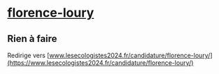 # [florence-loury](https://nouveau-front-populaire-legislatives-2024.fr/florence-loury)

## Rien à faire
Redirige vers [www.lesecologistes2024.fr/candidature/florence-loury/](https://www.lesecologistes2024.fr/candidature/florence-loury/)